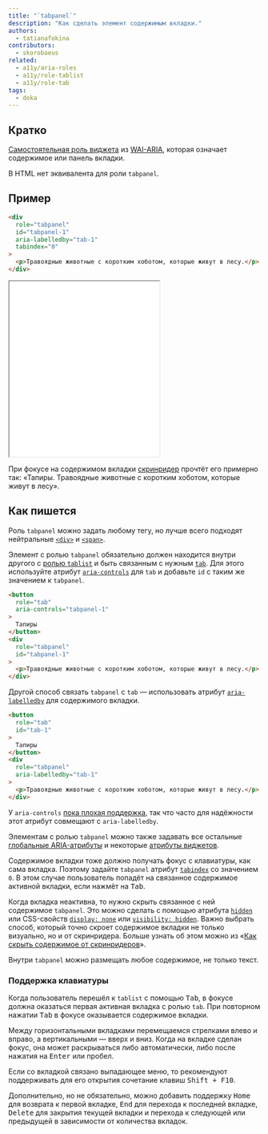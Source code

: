```yaml
---
title: "`tabpanel`"
description: "Как сделать элемент содержимым вкладки."
authors:
  - tatianafokina
contributors:
  - skorobaeus
related:
  - a11y/aria-roles
  - a11y/role-tablist
  - a11y/role-tab
tags:
  - doka
---
```


## Кратко

[Самостоятельная роль виджета](/a11y/aria-roles/#roli-vidzhetov) из [WAI-ARIA](/a11y/aria-intro/#specifikaciya), которая означает содержимое или панель вкладки.

В HTML нет эквивалента для роли `tabpanel`.

## Пример

```html
<div
  role="tabpanel"
  id="tabpanel-1"
  aria-labelledby="tab-1"
  tabindex="0"
>
  <p>Травоядные животные с коротким хоботом, которые живут в лесу.</p>
</div>
```

<iframe title="div с ролью tabpanel" src="demos/tabpanels/" height="350"></iframe>

При фокусе на содержимом вкладки [скринридер](/a11y/screenreaders/) прочтёт его примерно так: «Тапиры. Травоядные животные с коротким хоботом, которые живут в лесу».

## Как пишется

Роль `tabpanel` можно задать любому тегу, но лучше всего подходят нейтральные [`<div>`](/html/div/) и [`<span>`](/html/span/).

Элемент с ролью `tabpanel` обязательно должен находится внутри другого с [ролью `tablist`](/a11y/role-tablist/) и быть связанным с нужным [`tab`](/a11y/role-tab/). Для этого используйте атрибут [`aria-controls`](/a11y/aria-controls/) для `tab` и добавьте `id` с таким же значением к `tabpanel`.

```html
<button
  role="tab"
  aria-controls="tabpanel-1"
>
  Тапиры
</button>
<div
  role="tabpanel"
  id="tabpanel-1"
>
  <p>Травоядные животные с коротким хоботом, которые живут в лесу.</p>
</div>
```

Другой способ связать `tabpanel` с `tab` — использовать атрибут [`aria-labelledby`](/a11y/aria-labelledby/) для содержимого вкладки.

```html
<button
  role="tab"
  id="tab-1"
>
  Тапиры
</button>
<div
  role="tabpanel"
  aria-labelledby="tab-1"
>
  <p>Травоядные животные с коротким хоботом, которые живут в лесу.</p>
</div>
```

У `aria-controls` [пока плохая поддержка](https://a11ysupport.io/tech/aria/aria-controls_attribute), так что часто для надёжности этот атрибут совмещают с `aria-labelledby`.

Элементам с ролью `tabpanel` можно также задавать все остальные [глобальные ARIA-атрибуты](/a11y/aria-attrs/#globalnye-atributy) и некоторые [атрибуты виджетов](/a11y/aria-attrs/#atributy-vidzhetov).

Содержимое вкладки тоже должно получать фокус с клавиатуры, как сама вкладка. Поэтому задайте `tabpanel` атрибут [`tabindex`](/html/global-attrs/#tabindex) со значением `0`. В этом случае пользователь попадёт на связанное содержимое активной вкладки, если нажмёт на <kbd>Tab</kbd>.

Когда вкладка неактивна, то нужно скрыть связанное с ней содержимое `tabpanel`. Это можно сделать с помощью атрибута [`hidden`](/html/hidden/) или CSS-свойств [`display: none`](/css/display/) или [`visibility: hidden`](/css/visibility/). Важно выбрать способ, который точно скроет содержимое вкладки не только визуально, но и от скринридера. Больше узнать об этом можно из «[Как скрыть содержимое от скринридеров](/a11y/content-hidden/)».

Внутри `tabpanel` можно размещать любое содержимое, не только текст.

### Поддержка клавиатуры

Когда пользователь перешёл к `tablist` с помощью <kbd>Tab</kbd>, в фокусе должна оказаться первая активная вкладка с ролью `tab`. При повторном нажатии <kbd>Tab</kbd> в фокусе оказывается содержимое вкладки.

Между горизонтальными вкладками перемещаемся стрелками влево и вправо, а вертикальными — вверх и вниз. Когда на вкладке сделан фокус, она может раскрываться либо автоматически, либо после нажатия на <kbd>Enter</kbd> или пробел.

Если со вкладкой связано выпадающее меню, то рекомендуют поддерживать для его открытия сочетание клавиш <kbd>Shift + F10</kbd>.

Дополнительно, но не обязательно, можно добавить поддержку <kbd>Home</kbd> для возврата к первой вкладке, <kbd>End</kbd> для перехода к последней вкладке, <kbd>Delete</kbd> для закрытия текущей вкладки и перехода к следующей или предыдущей в зависимости от количества вкладок.
